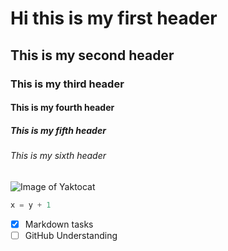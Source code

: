 # Hi this is my first header
## This is my second header
### This is my third header
#### This is my fourth header
##### This is my fifth header
###### This is my sixth header

![Image of Yaktocat](https://octodex.github.com/images/yaktocat.png)

``` python
x = y + 1
```
- [x] Markdown tasks
- [ ] GitHub Understanding
